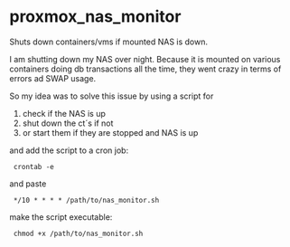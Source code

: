 # proxmox_nas_monitor

Shuts down containers/vms if mounted NAS is down.

I am shutting down my NAS over night. Because it is mounted on various containers doing db transactions all the time, they went crazy in terms of errors ad SWAP usage.

So my idea was to solve this issue by using a script for

1. check if the NAS is up
2. shut down the ct´s if not
3. or start them if they are stopped and NAS is up

and add the script to a cron job:

     
     crontab -e
     
and paste 

     
     */10 * * * * /path/to/nas_monitor.sh

make the script executable:

     chmod +x /path/to/nas_monitor.sh
     
